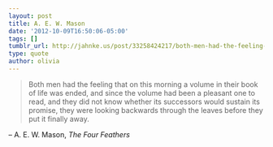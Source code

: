 ```yaml
---
layout: post
title: A. E. W. Mason
date: '2012-10-09T16:50:06-05:00'
tags: []
tumblr_url: http://jahnke.us/post/33258424217/both-men-had-the-feeling-that-on-this-morning-a
type: quote
author: olivia
---
```


> Both men had the feeling that on this morning a volume in their book of life was ended, and since the volume had been a pleasant one to read, and they did not know whether its successors would sustain its promise, they were looking backwards through the leaves before they put it finally away.

– A. E. W. Mason, *The Four Feathers*
